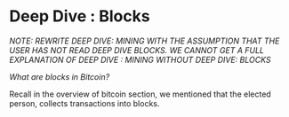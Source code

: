 # **Deep Dive : Blocks**

_NOTE: REWRITE DEEP DIVE: MINING WITH THE ASSUMPTION THAT THE USER HAS NOT READ DEEP DIVE BLOCKS. WE CANNOT GET A FULL EXPLANATION OF DEEP DIVE : MINING WITHOUT DEEP DIVE: BLOCKS_



_What are blocks in Bitcoin?_

Recall in the overview of bitcoin section, we mentioned that the elected person, collects transactions into blocks. 



